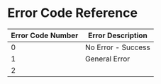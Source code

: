 # Error Code Reference

| Error Code Number | Error Description  |
| ----------------- | ------------------ |
| 0                 | No Error - Success |
| 1                 | General Error      |
| 2                 | 